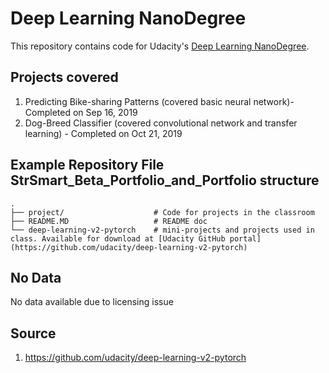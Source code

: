 # Deep Learning NanoDegree
This repository contains code for Udacity's [Deep Learning NanoDegree](https://www.udacity.com/course/deep-learning-nanodegree--nd101).

## Projects covered
1. Predicting Bike-sharing Patterns (covered basic neural network)- Completed on Sep 16, 2019
2. Dog-Breed Classifier (covered convolutional network and transfer learning) - Completed on Oct 21, 2019

## Example Repository File StrSmart_Beta_Portfolio_and_Portfolio structure
    .
    ├── project/                    # Code for projects in the classroom
    ├── README.MD                   # README doc
    └── deep-learning-v2-pytorch    # mini-projects and projects used in class. Available for download at [Udacity GitHub portal](https://github.com/udacity/deep-learning-v2-pytorch)

## No Data
No data available due to licensing issue

## Source
1. https://github.com/udacity/deep-learning-v2-pytorch
